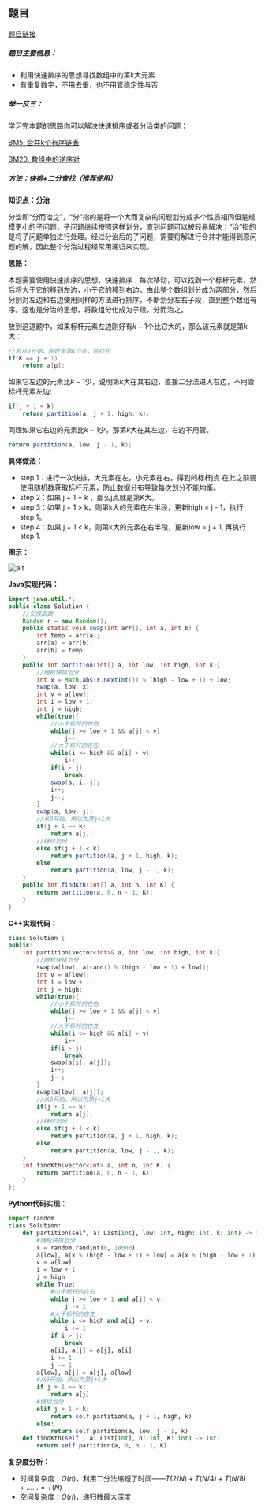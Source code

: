 ## 题目
[题目链接](https://www.nowcoder.com/practice/e016ad9b7f0b45048c58a9f27ba618bf?tpId=295&tqId=44581&sourceUrl=/exam/oj&channenl=wgithub&fromPut=wgithub)

##### 题目主要信息：
- 利用快速排序的思想寻找数组中的第k大元素
- 有重复数字，不用去重，也不用管稳定性与否

##### 举一反三：

学习完本题的思路你可以解决快速排序或者分治类的问题：

[BM5. 合并k个有序链表](https://www.nowcoder.com/practice/65cfde9e5b9b4cf2b6bafa5f3ef33fa6?tpId=295&tqId=724)

[BM20. 数组中的逆序对](https://www.nowcoder.com/practice/96bd6684e04a44eb80e6a68efc0ec6c5?tpId=295&tqId=23260)

##### 方法：快排+二分查找（推荐使用）

**知识点：分治**

分治即“分而治之”，“分”指的是将一个大而复杂的问题划分成多个性质相同但是规模更小的子问题，子问题继续按照这样划分，直到问题可以被轻易解决；“治”指的是将子问题单独进行处理。经过分治后的子问题，需要将解进行合并才能得到原问题的解，因此整个分治过程经常用递归来实现。

**思路：**

本题需要使用快速排序的思想，快速排序：每次移动，可以找到一个标杆元素，然后将大于它的移到左边，小于它的移到右边，由此整个数组划分成为两部分，然后分别对左边和右边使用同样的方法进行排序，不断划分左右子段，直到整个数组有序。这也是分治的思想，将数组分化成为子段，分而治之。

放到这道题中，如果标杆元素左边刚好有$k-1$个比它大的，那么该元素就是第$k$大：
```java
//若从0开始，刚好是第K个点，则找到
if(K == j + 1)  
    return a[p];
```
如果它左边的元素比$k - 1$少，说明第$k$大在其右边，直接二分法进入右边，不用管标杆元素左边:
```java
if(j + 1 < k)
    return partition(a, j + 1, high, k);
```

同理如果它右边的元素比$k-1$少，那第$k$大在其左边，右边不用管。

```java
return partition(a, low, j - 1, k);
```

**具体做法：**

- step 1：进行一次快排，大元素在左，小元素在右，得到的标杆j点.在此之前要使用随机数获取标杆元素，防止数据分布导致每次划分不能均衡。
- step 2：如果 j + 1 = k ，那么j点就是第K大。
- step 3：如果 j + 1 > k，则第k大的元素在左半段，更新high = j - 1，执行step 1。
- step 4：如果 j + 1 < k，则第k大的元素在右半段，更新low = j + 1, 再执行step 1.

**图示：**

![alt](https://uploadfiles.nowcoder.com/images/20220330/397721558_1648640954779/F4E329B8F3EA5F301F7B038444F5A83A)

**Java实现代码：**
```java
import java.util.*;
public class Solution {
    //交换函数
    Random r = new Random();
    public static void swap(int arr[], int a, int b) {
		int temp = arr[a];
		arr[a] = arr[b];
		arr[b] = temp;
	}
    public int partition(int[] a, int low, int high, int k){
        //随机快排划分
        int x = Math.abs(r.nextInt()) % (high - low + 1) + low;
        swap(a, low, x);
        int v = a[low];
        int i = low + 1;
        int j = high;
        while(true){
            //小于标杆的在右
            while(j >= low + 1 && a[j] < v) 
                j--;
            //大于标杆的在左
            while(i <= high && a[i] > v) 
                i++;
            if(i > j) 
                break;
            swap(a, i, j);
            i++;
            j--;
        }
        swap(a, low, j);
        //从0开始，所以为第j+1大
        if(j + 1 == k)
            return a[j];
        //继续划分
        else if(j + 1 < k)
            return partition(a, j + 1, high, k);
        else
            return partition(a, low, j - 1, k);
    }
    public int findKth(int[] a, int n, int K) {
        return partition(a, 0, n - 1, K);
    }
}
```
**C++实现代码：**
```cpp
class Solution {
public:
    int partition(vector<int>& a, int low, int high, int k){
        //随机快排划分
        swap(a[low], a[rand() % (high - low + 1) + low]);
        int v = a[low];
        int i = low + 1;
        int j = high;
        while(true){
            //小于标杆的在右
            while(j >= low + 1 && a[j] < v) 
                j--;
            //大于标杆的在左
            while(i <= high && a[i] > v) 
                i++;
            if(i > j) 
                break;
            swap(a[i], a[j]);
            i++;
            j--;
        }
        swap(a[low], a[j]);
        //从0开始，所以为第j+1大
        if(j + 1 == k)
            return a[j];
        //继续划分
        else if(j + 1 < k)
            return partition(a, j + 1, high, k);
        else
            return partition(a, low, j - 1, k);
    }
    int findKth(vector<int> a, int n, int K) {
        return partition(a, 0, n - 1, K);
    }
};
```
**Python代码实现：**
```Python
import random
class Solution:
    def partition(self, a: List[int], low: int, high: int, k: int) -> int:
        #随机快排划分
        x = random.randint(0, 10000)
        a[low], a[x % (high - low + 1) + low] = a[x % (high - low + 1) + low], a[low]
        v = a[low]
        i = low + 1
        j = high
        while True:
            #小于标杆的在右
            while j >= low + 1 and a[j] < v:
                j -= 1
            #大于标杆的在左
            while i <= high and a[i] > v:
                i += 1
            if i > j:
                break
            a[i], a[j] = a[j], a[i]
            i += 1
            j -= 1
        a[low], a[j] = a[j], a[low]
        #从0开始，所以为第j+1大
        if j + 1 == k:
            return a[j]
        #继续划分
        elif j + 1 < k:
            return self.partition(a, j + 1, high, k)
        else:
            return self.partition(a, low, j - 1, k)
    def findKth(self , a: List[int], n: int, K: int) -> int:
        return self.partition(a, 0, n - 1, K)
```

**复杂度分析：**
- 时间复杂度：$O(n)$，利用二分法缩短了时间——$T(2/N)+T(N/4)+T(N/8)+……=T(N)$
- 空间复杂度：$O(n)$，递归栈最大深度